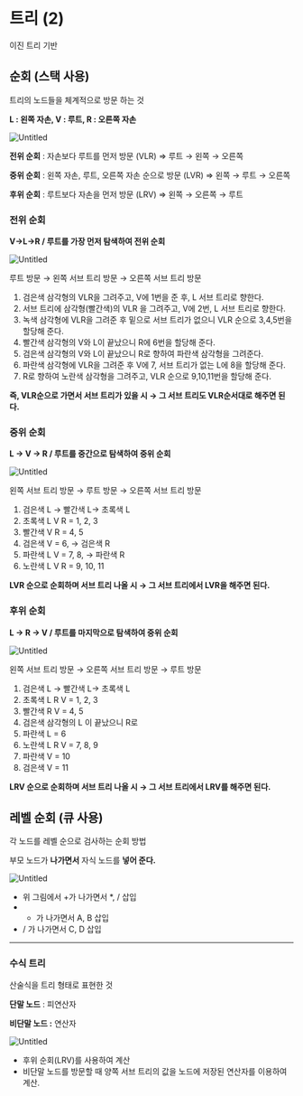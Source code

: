 # 트리 (2)

이진 트리 기반

## 순회 (스택 사용)

트리의 노드들을 체계적으로 방문 하는 것

**L : 왼쪽 자손, V : 루트, R : 오른쪽 자손**

![Untitled](%E1%84%90%E1%85%B3%E1%84%85%E1%85%B5%20(2)%2019331f83572d449ca43259e364f52935/Untitled.png)

**전위 순회** : 자손보다 루트를 먼저 방문 (VLR) ⇒ 루트 → 왼쪽 → 오른쪽

**중위 순회** : 왼쪽 자손, 루트, 오른쪽 자손 순으로 방문 (LVR) ⇒ 왼쪽 → 루트 → 오른쪽

**후위 순회** : 루트보다 자손을 먼저 방문 (LRV) ⇒ 왼쪽 → 오른쪽 → 루트

### 전위 순회

**V→L→R / 루트를 가장 먼저 탐색하여 전위 순회**

![Untitled](%E1%84%90%E1%85%B3%E1%84%85%E1%85%B5%20(2)%2019331f83572d449ca43259e364f52935/Untitled%201.png)

루트 방문 → 왼쪽 서브 트리 방문 → 오른쪽 서브 트리 방문

1. 검은색 삼각형의 VLR을 그려주고, V에 1번을 준 후, L 서브 트리로 향한다.
2. 서브 트리에 삼각형(빨간색)의 VLR 을 그려주고, V에 2번, L 서브 트리로 향한다.
3. 녹색 삼각형에 VLR을 그려준 후 밑으로 서브 트리가 없으니 VLR 순으로 3,4,5번을 할당해 준다.
4. 빨간색 삼각형의 V와 L이 끝났으니 R에 6번을 할당해 준다.
5. 검은색 삼각형의 V와 L이 끝났으니 R로 향하여 파란색 삼각형을 그려준다.
6. 파란색 삼각형에 VLR을 그려준 후 V에 7, 서브 트리가 없는 L에 8을 할당해 준다.
7. R로 향하여 노란색 삼각형을 그려주고, VLR 순으로 9,10,11번을 할당해 준다.

**즉, VLR순으로 가면서 서브 트리가 있을 시 → 그 서브 트리도 VLR순서대로  해주면 된다.**

### 중위 순회

**L → V → R / 루트를 중간으로 탐색하여 중위 순회**

![Untitled](%E1%84%90%E1%85%B3%E1%84%85%E1%85%B5%20(2)%2019331f83572d449ca43259e364f52935/Untitled%202.png)

왼쪽 서브 트리 방문 → 루트 방문 → 오른쪽 서브 트리 방문

1. 검은색 L → 빨간색 L→ 초록색 L
2. 초록색 L V R = 1, 2, 3
3. 빨간색 V R = 4, 5
4. 검은색 V = 6, → 검은색 R
5. 파란색 L V = 7, 8, → 파란색 R
6. 노란색 L V R = 9, 10, 11

**LVR 순으로 순회하며 서브 트리 나올 시 → 그 서브 트리에서 LVR을 해주면 된다.**

 

### 후위 순회

**L → R → V / 루트를 마지막으로 탐색하여 중위 순회**

![Untitled](%E1%84%90%E1%85%B3%E1%84%85%E1%85%B5%20(2)%2019331f83572d449ca43259e364f52935/Untitled%203.png)

왼쪽 서브 트리 방문 → 오른쪽 서브 트리 방문 → 루트 방문

1. 검은색 L → 빨간색 L→ 초록색 L
2. 초록색 L R V = 1, 2, 3
3. 빨간색 R V = 4, 5
4. 검은색 삼각형의 L 이 끝났으니 R로
5. 파란색 L = 6
6. 노란색 L R V = 7, 8, 9
7. 파란색 V = 10
8. 검은색 V = 11

**LRV 순으로 순회하며 서브 트리 나올 시 → 그 서브 트리에서 LRV를 해주면 된다.**

## 레벨 순회 (큐 사용)

각 노드를 레벨 순으로 검사하는 순회 방법

부모 노드가 **나가면서** 자식 노드를 **넣어 준다.**

![Untitled](%E1%84%90%E1%85%B3%E1%84%85%E1%85%B5%20(2)%2019331f83572d449ca43259e364f52935/Untitled%204.png)

- 위 그림에서 +가 나가면서 *, / 삽입
- * 가 나가면서 A, B 삽입
- / 가 나가면서 C, D 삽입

---

### 수식 트리

산술식을 트리 형태로 표현한 것

**단말 노드** : 피연산자

**비단말 노드 :** 연산자

![Untitled](%E1%84%90%E1%85%B3%E1%84%85%E1%85%B5%20(2)%2019331f83572d449ca43259e364f52935/Untitled%205.png)

- 후위 순회(LRV)를 사용하여 계산
- 비단말 노드를 방문할 때 양쪽 서브 트리의 값을 노드에 저장된 연산자를 이용하여 계산.